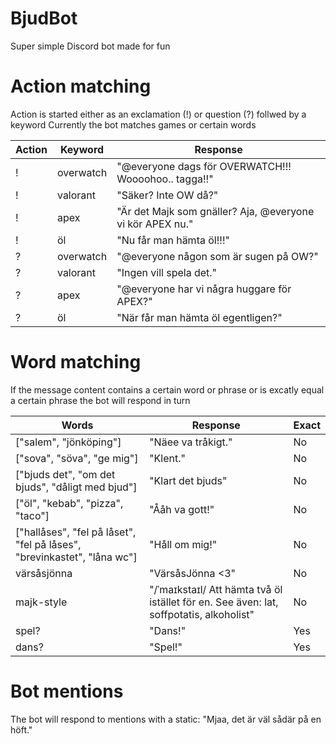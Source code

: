 # BjudBot

Super simple Discord bot made for fun

# Action matching

Action is started either as an exclamation (!) or question (?) follwed by a keyword
Currently the bot matches games or certain words

| Action | Keyword   | Response                                                  |
| ------ | --------- | --------------------------------------------------------- |
| !      | overwatch | "@everyone dags för OVERWATCH!!! Woooohoo.. tagga!!"      |
| !      | valorant  | "Säker? Inte OW då?"                                      |
| !      | apex      | "Är det Majk som gnäller? Aja, @everyone vi kör APEX nu." |
| !      | öl        | "Nu får man hämta öl!!!"                                  |
| ?      | overwatch | "@everyone någon som är sugen på OW?"                     |
| ?      | valorant  | "Ingen vill spela det."                                   |
| ?      | apex      | "@everyone har vi några huggare för APEX?"                |
| ?      | öl        | "När får man hämta öl egentligen?"                        |

# Word matching

If the message content contains a certain word or phrase or is excatly equal a certain phrase the bot will respond in turn

| Words                                                                   | Response                                                                                | Exact |
| ----------------------------------------------------------------------- | --------------------------------------------------------------------------------------- | ----- |
| ["salem", "jönköping"]                                                  | "Näee va tråkigt."                                                                      | No    |
| ["sova", "söva", "ge mig"]                                              | "Klent."                                                                                | No    |
| ["bjuds det", "om det bjuds", "dåligt med bjud"]                        | "Klart det bjuds"                                                                       | No    |
| ["öl", "kebab", "pizza", "taco"]                                        | "Ååh va gott!"                                                                          | No    |
| ["hallåses", "fel på låset", "fel på låses", "brevinkastet", "låna wc"] | "Håll om mig!"                                                                          | No    |
| värsåsjönna                                                             | "VärsåsJönna <3"                                                                        | No    |
| majk-style                                                              | "/ˈmaɪkstaɪl/ Att hämta två öl istället för en. See även: lat, soffpotatis, alkoholist" | No    |
| spel?                                                                   | "Dans!"                                                                                 | Yes   |
| dans?                                                                   | "Spel!"                                                                                 | Yes   |

# Bot mentions

The bot will respond to mentions with a static: "Mjaa, det är väl sådär på en höft."

